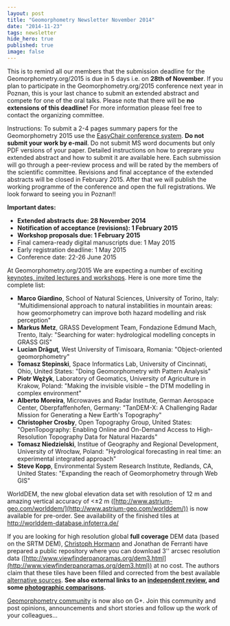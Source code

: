 ```yaml
---
layout: post
title: "Geomorphometry Newsletter November 2014"
date: "2014-11-23"
tags: newsletter
hide_hero: true
published: true
image: false
---
```


This is to remind all our members that the submission deadline for the Geomorphometry.org/2015 is due in 5 days i.e. on **28th of November**. If you plan to participate in the Geomorphometry.org/2015 conference next year in Poznan, this is your last chance to submit an extended abstract and compete for one of the oral talks. Please note that there will be **no extensions of this deadline!** For more information please feel free to contact the organizing committee.  

Instructions: To submit a 2-4 pages summary papers for the Geomorphometry 2015 use the [EasyChair conference system](https://www.easychair.org/conferences/?conf=geomorph2015). **Do not submit your work by e-mail**. Do not submit MS word documents but only PDF versions of your paper. Detailed instructions on how to preprare you extended abstract and how to submit it are available here. Each submission will go through a peer-review process and will be rated by the members of the scientific committee. Revisions and final acceptance of the extended abstracts will be closed in February 2015. After that we will publish the working programme of the conference and open the full registrations. We look forward to seeing you in Poznan!!

**Important dates:**

- **Extended abstracts due: 28 November 2014**
- **Notification of acceptance (revisions): 1 February 2015**
- **Workshop proposals due: 1 February 2015**
- Final camera-ready digital manuscripts due: 1 May 2015
- Early registration deadline: 1 May 2015
- Conference date: 22-26 June 2015 

At Geomorphometry.org/2015 We are expecting a number of exciting [keynotes, invited lectures and workshops]({{site.baseurl}}/2014/11/15/geomorphometry-2015-keynote-and-invited-speakers). Here is one more time the complete list:

- **Marco Giardino**, School of Natural Sciences, University of Torino, Italy: "Multidimensional approach to natural instabilities in mountain areas: how geomorphometry can improve both hazard modelling and risk perception" 
- **Markus Metz**, GRASS Development Team, Fondazione Edmund Mach, Trento, Italy: "Searching for water: hydrological modelling concepts in GRASS GIS" 
- **Lucian Drăguţ**, West University of Timisoara, Romania: "Object-oriented geomorphometry" 
- **Tomasz Stepinski**, Space Informatics Lab, University of Cincinnati, Ohio, United States: "Doing  Geomorphometry with Pattern Analysis" 
- **Piotr Wężyk**, Laboratory of Geomatics, University of Agriculture in Krakow, Poland: "Making the invisible visible – the DTM modelling in complex environment" 
- **Alberto Moreira**, Microwaves and Radar Institute, German Aerospace Center, Oberpfaffenhofen, Germany: "TanDEM-X: A Challenging Radar Mission for Generating a New Earth's Topography" 
- **Christopher Crosby**, Open Topography Group, United States: "OpenTopography: Enabling Online and On-Demand Access to High-Resolution Topography Data for Natural Hazards" 
- **Tomasz Niedzielski**, Institue of Geography and Regional Development, University of Wrocław, Poland: "Hydrological forecasting in real time: an experimental integrated approach"
- **Steve Kopp**, Environmental System Research Institute, Redlands, CA, United States: "Expanding the reach of Geomorphometry through Web GIS"


WorldDEM, the new global elevation data set with resolution of 12 m and amazing vertical accuracy of <±2 m ([http://www.astrium-geo.com/worlddem/](http://www.astrium-geo.com/worlddem/)) is now available for pre-order. See availability of the finished tiles at http://worlddem-database.infoterra.de/

If you are looking for high resolution global **full coverage** DEM data (based on the SRTM DEM), [Christoph Hormann](http://www.imagico.de/) and Jonathan de Ferranti have prepared a public repository where you can download 3'' arcsec resolution data ([http://www.viewfinderpanoramas.org/dem3.html](http://www.viewfinderpanoramas.org/dem3.html)) at no cost. The authors claim that these tiles have been filled and corrected from the best available [alternative sources](http://www.viewfinderpanoramas.org/dem3.html#altsrc). **See also external links to an [independent review](http://www.imagico.de/pov/earth_srtm.html), and some [photographic comparisons](http://www.earthshot.net/cg_world/terrain_front.html).**

[Geomorphometry community](https://plus.google.com/communities/113199568200837731421) is now also on G+. Join this community and post opinions, announcements and short stories and follow up the work of your colleagues...
